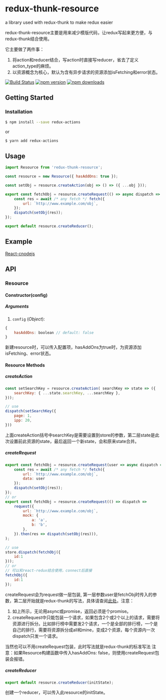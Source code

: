 # redux-thunk-resource
a library used with redux-thunk to make redux easier

redux-thunk-resource主要是用来减少模版代码，让redux写起来更方便，与redux-thunk结合使用。

它主要做了两件事：
1. 将action和reducer结合，写action时直接写reducer，省去了定义action_type的麻烦。
2. 以资源概念为核心，默认为含有异步请求的资源添加isFetching和error状态。

[![Build Status](https://travis-ci.org/wcxaa/redux-thunk-resource.svg?branch=master)](https://travis-ci.org/wcxaa/redux-thunk-resource)
[![npm version](http://img.shields.io/npm/v/redux-thunk-resource.svg)](https://www.npmjs.com/package/redux-thunk-resource)
[![npm downloads](http://img.shields.io/npm/dm/redux-thunk-resource.svg)](https://www.npmjs.com/package/redux-thunk-resource)

## Getting Started
### Installation
```bash
$ npm install --save redux-actions
```
or
```bash
$ yarn add redux-actions
```

## Usage
```js
import Resource from 'redux-thunk-resource';

const resource = new Resource({ hasAddOns: true });

const setObj = resource.createAction(obj => () => ({ ...obj }));

export const fetchObj = resource.createRequest(() => async dispatch => {
    const res = await /* any fetch */ fetch({
        url: `http://www.example.com/obj`,
    });
    dispatch(setObj(res));
});

export default resource.createReducer();

```

## Example
[React-cnodejs](https://github.com/wcxaa/React-cnodejs)


## API
### Resource
#### Constructor(config)
#####  Arguments
1. `config` (*Object*): 
```js
{
    hasAddOns: boolean // default: false
}
```
新建resource时，可以传入配置项，hasAddOns为true时，为资源添加isFetching、error状态。

#### Resource Methods
##### createAction
```js
const setSearchKey = resource.createAction( searchKey => state => ({
    searchKey: { ...state.searchKey, ...searchKey },
}));

// use
dispatch(setSearchKey({
    page: 1,
    ipp: 20,
}))
```
上面createAction括号中searchKey是需要设置到store的参数，第二层state是此次设置前此资源的state，最后返回一个新state，会和原来state合并。

##### createRequest
```js
export const fetchObj = resource.createRequest(user => async dispatch => {
    const res = await /* any fetch */ fetch({
        url: `http://www.example.com/obj`,
        data: user
    });
    dispatch(setObj(res));
});
// or
export const fetchObj = resource.createRequest(() => dispatch =>
    request({
        url: `http://www.example.com/obj`,
        mock: {
            a: 'a',
            b: 'b',
        },
    }).then(res => dispatch(setObj(res))),
);

// use
store.dispatch(fetchObj({
	id:1
}));
// or
// 可以和react-redux结合使用，connect后直接
fetchObj({
	id:1
});
```
createRequest会为request做一层包装, 第一层参数user是fetchObj时传入的参数，第二层开始就是redux-thunk的写法，具体请查阅[此处](https://github.com/gaearon/redux-thunk#motivation)。注意：
1. 如上所示，无论用async或promise，返回必须是个promise。
2. createRequest中只能包装一个请求，如果包含2个或2个以上的请求，需要将资源进行拆分。比如排行榜中需要发2个请求，一个是全部的排行榜，一个是自己的排行，需要将资源拆分成all和mine，变成2个资源，每个资源内一次dispatch只发一个请求。

当然也可以不用createRequest包装，此时写法就是redux-thunk的标准写法
注意：如果Resource构建函数中传入hasAddOns: false，则使用createRequest包装会报错。

##### createReducer
```js
export default resource.createReducer(initState);
```
创建一个reducer，可以传入此resource的initState。


